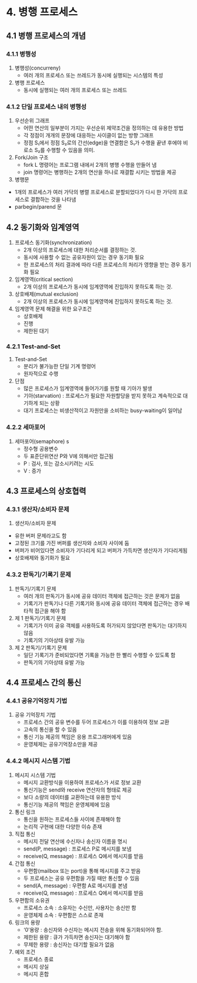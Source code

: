 # 4. 병행 프로세스

## 4.1 병행 프로세스의 개념

### 4.1.1 병행성

1. 병행성(concurreny)
    - 여러 개의 프로세스 또는 쓰레드가 동시에 실행되는 시스템의 특성
2. 병행 프로세스
    - 동시에 실행되는 여러 개의 프로세스 또는 쓰레드

### 4.1.2 단일 프로세스 내의 병행성

1. 우선순위 그래프
    - 어떤 연산의 일부분이 가지는 우선순위 제약조건을 정의하는 데 유용한 방법
    - 각 정점이 개개의 문장에 대응하는 사이클이 없는 방향 그래프
    - 정점 S₁에서 정점 S₂로의 간선(edge)을 연결함은 S₁가 수행을 끝낸 후에야 비로소  S₂를 수행할 수 있음을 의미.
2. Fork/Join 구조
    - fork L 명령어는 프로그램 내에서 2개의 병행 수행을 만들어 냄
    - join 명령어는 병행하는 2개의 연산을 하나로 재결합 시키는 방법을 제공
3. 병행문
- 1개의 프로세스가 여러 가닥의 병렬 프로세스로 분할되었다가 다시 한 가닥의 프로세스로 결합하는 것을 나타냄
- parbegin/parend 문

## 4.2 동기화와 임계영역

1. 프로세스 동기화(synchronization)
    - 2개 이상의 프로세스에 대한 처리순서를 결정하는 것.
    - 동시에 사용할 수 없는 공유자원이 있는 경우 동기화 필요
    - 한 프로세스의 처리 결과에 따라 다른 프로세스의 처리가 영향을 받는 경우 동기화 필요
2. 임계영역(critical section)
    - 2개 이상의 프로세스가 동시에 임계영역에 진입하지 못하도록 하는 것.
3. 상호배제(mutual exclusion)
    - 2개 이상의 프로세스가 동시에 임계영역에 진입하지 못하도록 하는 것.
4. 임계영역 문제 해결을 위한 요구조건
    - 상호배제
    - 진행
    - 제한된 대기

### 4.2.1 Test-and-Set

1. Test-and-Set
    - 분리가 불가능한 단일 기계 명령어
    - 원자적으로 수행
2. 단점
    - 많은 프로세스가 임계영역에 들어가기를 원할 때 기아가 발생
    - 기아(starvation) : 프로세스가 필요한 자원할당을 받지 못하고 계속적으로 대기하게 되는 상황
    - 대기 프로세스는 비생산적이고 자원만을 소비하는 busy-waiting이 일어남

### 4.2.2 세마포어

1. 세마포어(semaphore) s
    - 정수형 공용변수
    - 두 표준단위연산 P와 V에 의해서만 접근됨
    - P : 검사, 또는 감소시키려는 시도
    - V : 증가

## 4.3 프로세스의 상호협력

### 4.3.1 생산자/소비자 문제

1. 생산자/소비자 문제
- 유한 버퍼 문제라고도 함
- 고정된 크기를 가진 버퍼를 생산자와 소비자 사이에 둠
- 버퍼가 비어있다면 소비자가 기다리게 되고 버퍼가 가득차면 생산자가 기다리게됨
- 상호배제와 동기화가 필요

### 4.3.2 판독기/기록기 문제

1. 판독기/기록기 문제
    - 여러 개의 판독기가 동시에 공유 데이터 객체에 접근하는 것은 문제가 없음
    - 기록기가 판독기나 다른 기록기와 동시에 공유 데이터 객체에 접근하는 경우 배타적 접근을 해야 함
2. 제 1 판독기/기록기 문제
    - 기록기가 이미 공유 객체를 사용하도록 허가되지 않았다면 판독기는 대기하지 않음
    - 기록기의 기아상태 유발 가능
3. 제 2 판독기/기록기 문제
    - 일단 기록기가 준비되었다면 기록을 가능한 한 빨리 수행할 수 있도록 함
    - 판독기의 기아상태 유발 가능

## 4.4 프로세스 간의 통신

### 4.4.1 공유기억장치 기법

1. 공유 기억장치 기법
    - 프로세스 간의 공유 변수를 두어 프로세스가 이를 이용하여 정보 교환
    - 고속의 통신을 할 수 있음
    - 통신 기능 제공의 책임은 응용 프로그래머에게 있음
    - 운영체제는 공유기억장소만을 제공

### 4.4.2 메시지 시스템 기법

1. 메시지 시스템 기법
    - 메시지 교환방식을 이용하여 프로세스가 서로 정보 교환
    - 통신기능은 send와 receive 연산자의 형태로 제공
    - 보다 소량의 데이터를 교환하는데 유용한 방식
    - 통신기능 제공의 책임은 운영체제에 있음
2. 통신 링크
    - 통신을 원하는 프로세스들 사이에 존재해야 함
    - 논리적 구현에 대한 다양한 이슈 존재
3. 직접 통신
    - 메시지 전달 연산에 수신자나 송신자 이름을 명시
    - send(P, message) : 프로세스 P로 메시지를 보냄
    - receive(Q, message) : 프로세스 Q에서 메시지를 받음
4. 간접 통신
    - 우편함(mailbox 또는 port)을 통해 메시지를 주고 받음
    - 두 프로세스는 공유 우편함을 가질 때만 통신할 수 있음
    - send(A, message) : 우편함 A로 메시지를 본냄
    - receive(Q, message) : 프로세스 Q에서 메시지를 받음
5. 우편함의 소유권
    - 프로세스 소속 : 소유자는 수신만, 사용자는 송신만 함
    - 운영체제 소속 : 우편함은 스스로 존재
6. 링크의 용량
    - ‘0’용량 : 송신자와 수신자는 메시지 전송을 위해 동기화되어야 함.
    - 제한된 용량 : 큐가 가득차면 송신자는 대기해야 함
    - 무제한 용량 : 송신자는 대기할 필요가 없음
7. 예외 조건
    - 프로세스 종료
    - 메시지 상실
    - 메시지 혼합
